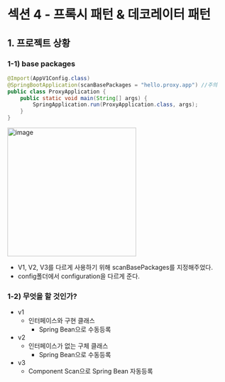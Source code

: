# 섹션 4 - 프록시 패턴 & 데코레이터 패턴

## 1. 프로젝트 상황

### 1-1) base packages

```java
@Import(AppV1Config.class)
@SpringBootApplication(scanBasePackages = "hello.proxy.app") //주의
public class ProxyApplication {
	public static void main(String[] args) {
		SpringApplication.run(ProxyApplication.class, args);
	}
}
```

<img width="290" alt="image" src="https://user-images.githubusercontent.com/51740388/189772692-15fcdbfb-2f5b-46af-bf61-6405f8371036.png">

* V1, V2, V3를 다르게 사용하기 위해 scanBasePackages를 지정해주었다.
* config폴더에서 configuration을 다르게 준다.

### 1-2) 무엇을 할 것인가?

* v1
    * 인터페이스와 구현 클래스
        * Spring Bean으로 수동등록
* v2
    * 인터페이스가 없는 구체 클래스
        * Spring Bean으로 수동등록
* v3
    * Component Scan으로 Spring Bean 자동등록